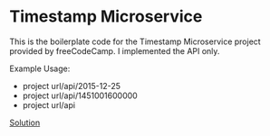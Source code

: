 # Timestamp Microservice

This is the boilerplate code for the Timestamp Microservice project provided by freeCodeCamp. I implemented the API only.

Example Usage:
- project url/api/2015-12-25
- project url/api/1451001600000
- project url/api

[Solution](https://boilerplate-project-timestamp.rumessa99.repl.co)
